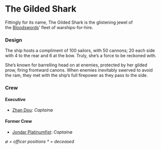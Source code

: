 # The Gilded Shark
Fittingly for its name, The Gilded Shark is the glistening jewel of the [Bloodswords](../bloodswords)' fleet of warships-for-hire.

### Design

The ship hosts a compliment of 100 sailors, with 50 cannons; 20 each side with 4 to the rear and 6 at the bow. Truly, she’s a force to be reckoned with.

She’s known for barrelling head on at enemies, protected by her gilded prow, firing frontward canons. When enemies inevitably swerved to avoid the ram, they met with the ship’s full firepower as they pass to the side.

### Crew

#### Executive
- [Zhan Dou](../../../people/pirates/zhan_dou): _Captain_∅

#### Former Crew
- [Jondar Platinumfist](../../../people/pirates/jondar_platinumfist): _Captain_∅

*∅ = officer positions † = deceased*